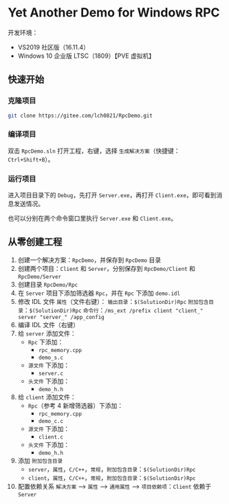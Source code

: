 # Yet Another Demo for Windows RPC
开发环境：
* VS2019 社区版（16.11.4）
* Windows 10 企业版 LTSC（1809）【PVE 虚拟机】

## 快速开始
### 克隆项目
```sh
git clone https://gitee.com/lch0821/RpcDemo.git
```

### 编译项目
双击 `RpcDemo.sln` 打开工程，右键，选择 `生成解决方案`（快捷键：`Ctrl+Shift+B`）。

### 运行项目
进入项目目录下的 `Debug`，先打开 `Server.exe`，再打开 `Client.exe`，即可看到消息发送情况。

也可以分别在两个命令窗口里执行 `Server.exe` 和 `Client.exe`。

## 从零创建工程
1. 创建一个解决方案：`RpcDemo`，并保存到 `RpcDemo` 目录
2. 创建两个项目：`Client` 和 `Server`，分别保存到 `RpcDemo/Client` 和 `RpcDemo/Server`
3. 创建目录 `RpcDemo/Rpc`
4. 在 `Server` 项目下添加筛选器 `Rpc`，并在 `Rpc` 下添加 `demo.idl`
5. 修改 IDL 文件 `属性`（文件右键）：
    `输出目录`：`$(SolutionDir)Rpc`
    `附加包含目录`：`$(SolutionDir)Rpc`
    `命令行`：`/ms_ext /prefix client "client_" server "server_" /app_config`
6. 编译 IDL 文件（右键）
7. 给 `server` 添加文件：
    * `Rpc` 下添加：
        * `rpc_memory.cpp`
        * `demo_s.c`
    * `源文件` 下添加：
        * `server.c`
    * `头文件` 下添加：
        * `demo_h.h`
8. 给 `client` 添加文件：
    * `Rpc`（参考 4 新增筛选器）下添加：
        * `rpc_memory.cpp`
        * `demo_c.c`
    * `源文件` 下添加：
        * `client.c`
    * `头文件` 下添加：
        * `demo_h.h`
9. 添加 `附加包含目录`
    * `server`，`属性`，`C/C++`，`常规`，`附加包含目录`：`$(SolutionDir)Rpc`
    * `client`，`属性`，`C/C++`，`常规`，`附加包含目录`：`$(SolutionDir)Rpc`
10. 配置依赖关系
`解决方案` --> `属性` --> `通用属性` --> `项目依赖项`：`Client` 依赖于 `Server`
